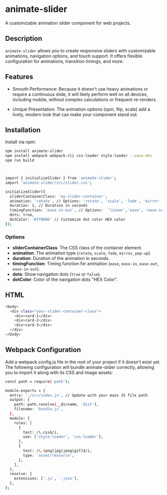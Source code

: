 # animate-slider

A customizable animation slider component for web projects.

## Description

`animate-slider` allows you to create responsive sliders with customizable animations, navigation options, and touch support. It offers flexible configuration for animations, transition timings, and more.

## Features

- Smooth Performance: Because it doesn't use heavy animations or require a continuous slide, it will likely perform well on all devices, including mobile, without complex calculations or frequent re-renders.

- Unique Presentation: The animation options (spin, flip, scale) add a lively, modern look that can make your component stand out.

## Installation

Install via npm:

```bash
npm install animate-slider
npm install webpack webpack-cli css-loader style-loader --save-dev
npm run build



import { initializeSlider } from 'animate-slider';
import 'animate-slider/src/slider.css';

initializeSlider({
  sliderContainerClass: 'my-slider-container',
  animation: 'rotate', // Options: 'rotate', 'scale', 'fade', 'mirror', 'pop-up'
  duration: 1, // Duration in seconds
  timingFunction: 'ease-in-out', // Options:  'linear','ease', 'ease-in', 'ease-out', 'ease-in-out'
  dots: true,
  dotColor: '#ff0000' // Customize dot color HEX color
});
```

### Options

- **sliderContainerClass**: The CSS class of the container element.
- **animation**: The animation type (`rotate`, `scale`, `fade`, `mirror`, `pop-up`).
- **duration**: Duration of the animation in seconds.
- **timingFunction**: Timing function for animation (`ease`, `ease-in`, `ease-out`, `ease-in-out`).
- **dots**: Show navigation dots (`true` or `false`).
- **dotColor**: Color of the navigation dots "HEX Color".

## HTML

```bash
<body>
  <div class="your-slider-container-class">
    <div>card-1</div>
    <div>card-2</div>
    <div>card-3</div>
  </div>
</body>
```

## Webpack Configuration
Add a webpack.config.js file in the root of your project if it doesn’t exist yet. The following configuration will bundle animate-slider correctly, allowing you to import it along with its CSS and image assets:

```bash
const path = require('path');

module.exports = {
  entry: './src/index.js', // Update with your main JS file path
  output: {
    path: path.resolve(__dirname, 'dist'),
    filename: 'bundle.js',
  },
  module: {
    rules: [
      {
        test: /\.css$/i,
        use: ['style-loader', 'css-loader'],
      },
      {
        test: /\.(png|jpg|jpeg|gif)$/i,
        type: 'asset/resource',
      },
    ],
  },
  resolve: {
    extensions: ['.js', '.json'],
  },
};
```

